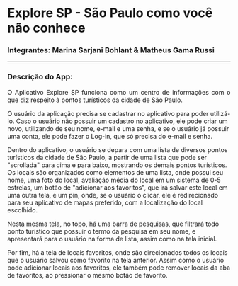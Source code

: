 <h1>Explore SP - São Paulo como você não conhece</h1>
<h3>Integrantes: Marina Sarjani Bohlant & Matheus Gama Russi</h3>
<hr>
<h3>Descrição do App:</h3>
<p align="justify">
O Aplicativo Explore SP funciona como um centro de informações com o que diz respeito à pontos turísticos da cidade de São Paulo.
  
O usuário da aplicação precisa se cadastrar no aplicativo para poder utilizá-lo. Caso o usuário não possuir um cadastro no aplicativo, ele pode criar um novo, utilizando de seu nome, e-mail e uma senha, e se o usuário já possuir uma conta, ele pode fazer o Log-in, que só precisa do e-mail e senha.

Dentro do aplicativo, o usuário se depara com uma lista de diversos pontos turísticos da cidade de São Paulo, a partir de uma lista que pode ser "scrollada" para cima e para baixo, mostrando os demais pontos turísticos. Os locais são organizados como elementos de uma lista, onde possui seu nome, uma foto do local, avaliação média do local em um sistema de 0-5 estrelas, um botão de "adicionar aos favoritos", que irá salvar este local em uma outra tela, e um pin, onde, se o usuário o clicar, ele é redirecionado para seu aplicativo de mapas preferido, com a localização do local escolhido.

Nesta mesma tela, no topo, há uma barra de pesquisas, que filtrará todo ponto turístico que possuir o termo da pesquisa em seu nome, e apresentará para o usuário na forma de lista, assim como na tela inicial.

Por fim, há a tela de locais favoritos, onde são direcionados todos os locais que o usuário salvou como favorito na tela anterior. Assim como o usuário pode adicionar locais aos favoritos, ele também pode remover locais da aba de favoritos, ao pressionar o mesmo botão de favorito.
</p>
